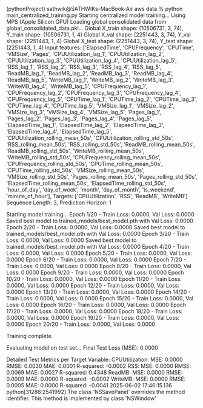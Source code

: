 (pythonProject) sathwik@SATHWIKs-MacBook-Air aws data % python main_centralized_training.py
Starting centralized model training...
Using MPS (Apple Silicon GPU)
Loading global consolidated data from global_consolidated_data.pkl...
Global X_train shape: (10506731, 3, 74), Y_train shape: (10506731, 1, 4)
Global X_val shape: (2251443, 3, 74), Y_val shape: (2251443, 1, 4)
Global X_test shape: (2251443, 3, 74), Y_test shape: (2251443, 1, 4)
Input features: ['ElapsedTime', 'CPUFrequency', 'CPUTime', 'VMSize', 'Pages', 'CPUUtilization_lag_1', 'CPUUtilization_lag_2', 'CPUUtilization_lag_3', 'CPUUtilization_lag_4', 'CPUUtilization_lag_5', 'RSS_lag_1', 'RSS_lag_2', 'RSS_lag_3', 'RSS_lag_4', 'RSS_lag_5', 'ReadMB_lag_1', 'ReadMB_lag_2', 'ReadMB_lag_3', 'ReadMB_lag_4', 'ReadMB_lag_5', 'WriteMB_lag_1', 'WriteMB_lag_2', 'WriteMB_lag_3', 'WriteMB_lag_4', 'WriteMB_lag_5', 'CPUFrequency_lag_1', 'CPUFrequency_lag_2', 'CPUFrequency_lag_3', 'CPUFrequency_lag_4', 'CPUFrequency_lag_5', 'CPUTime_lag_1', 'CPUTime_lag_2', 'CPUTime_lag_3', 'CPUTime_lag_4', 'CPUTime_lag_5', 'VMSize_lag_1', 'VMSize_lag_2', 'VMSize_lag_3', 'VMSize_lag_4', 'VMSize_lag_5', 'Pages_lag_1', 'Pages_lag_2', 'Pages_lag_3', 'Pages_lag_4', 'Pages_lag_5', 'ElapsedTime_lag_1', 'ElapsedTime_lag_2', 'ElapsedTime_lag_3', 'ElapsedTime_lag_4', 'ElapsedTime_lag_5', 'CPUUtilization_rolling_mean_50s', 'CPUUtilization_rolling_std_50s', 'RSS_rolling_mean_50s', 'RSS_rolling_std_50s', 'ReadMB_rolling_mean_50s', 'ReadMB_rolling_std_50s', 'WriteMB_rolling_mean_50s', 'WriteMB_rolling_std_50s', 'CPUFrequency_rolling_mean_50s', 'CPUFrequency_rolling_std_50s', 'CPUTime_rolling_mean_50s', 'CPUTime_rolling_std_50s', 'VMSize_rolling_mean_50s', 'VMSize_rolling_std_50s', 'Pages_rolling_mean_50s', 'Pages_rolling_std_50s', 'ElapsedTime_rolling_mean_50s', 'ElapsedTime_rolling_std_50s', 'hour_of_day', 'day_of_week', 'month', 'day_of_month', 'is_weekend', 'minute_of_hour'], Targets: ['CPUUtilization', 'RSS', 'ReadMB', 'WriteMB']
Sequence Length: 3, Prediction Horizon: 1

Starting model training...
Epoch 1/20 - Train Loss: 0.0000, Val Loss: 0.0000
  Saved best model to trained_models/best_model.pth with Val Loss: 0.0000
Epoch 2/20 - Train Loss: 0.0000, Val Loss: 0.0000
  Saved best model to trained_models/best_model.pth with Val Loss: 0.0000
Epoch 3/20 - Train Loss: 0.0000, Val Loss: 0.0000
  Saved best model to trained_models/best_model.pth with Val Loss: 0.0000
Epoch 4/20 - Train Loss: 0.0000, Val Loss: 0.0000
Epoch 5/20 - Train Loss: 0.0000, Val Loss: 0.0000
Epoch 6/20 - Train Loss: 0.0000, Val Loss: 0.0000
Epoch 7/20 - Train Loss: 0.0000, Val Loss: 0.0000
Epoch 8/20 - Train Loss: 0.0000, Val Loss: 0.0000
Epoch 9/20 - Train Loss: 0.0000, Val Loss: 0.0000
Epoch 10/20 - Train Loss: 0.0000, Val Loss: 0.0000
Epoch 11/20 - Train Loss: 0.0000, Val Loss: 0.0000
Epoch 12/20 - Train Loss: 0.0000, Val Loss: 0.0000
Epoch 13/20 - Train Loss: 0.0000, Val Loss: 0.0000
Epoch 14/20 - Train Loss: 0.0000, Val Loss: 0.0000
Epoch 15/20 - Train Loss: 0.0000, Val Loss: 0.0000
Epoch 16/20 - Train Loss: 0.0000, Val Loss: 0.0000
Epoch 17/20 - Train Loss: 0.0000, Val Loss: 0.0000
Epoch 18/20 - Train Loss: 0.0000, Val Loss: 0.0000
Epoch 19/20 - Train Loss: 0.0000, Val Loss: 0.0000
Epoch 20/20 - Train Loss: 0.0000, Val Loss: 0.0000

Training complete.

Evaluating model on test set...
Final Test Loss (MSE): 0.0000

Detailed Test Metrics per Target Variable:
  CPUUtilization:
    MSE: 0.0000
    RMSE: 0.0030
    MAE: 0.0001
    R-squared: -0.0002
  RSS:
    MSE: 0.0000
    RMSE: 0.0069
    MAE: 0.0027
    R-squared: 0.4348
  ReadMB:
    MSE: 0.0000
    RMSE: 0.0009
    MAE: 0.0000
    R-squared: -0.0002
  WriteMB:
    MSE: 0.0000
    RMSE: 0.0005
    MAE: 0.0000
    R-squared: -0.0041
2025-06-02 17:46:15.136 python[31286:2541992] The class 'NSSavePanel' overrides the method identifier.  This method is implemented by class 'NSWindow'